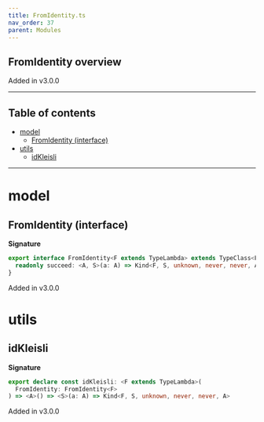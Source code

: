 ```yaml
---
title: FromIdentity.ts
nav_order: 37
parent: Modules
---
```


## FromIdentity overview

Added in v3.0.0

---

<h2 class="text-delta">Table of contents</h2>

- [model](#model)
  - [FromIdentity (interface)](#fromidentity-interface)
- [utils](#utils)
  - [idKleisli](#idkleisli)

---

# model

## FromIdentity (interface)

**Signature**

```ts
export interface FromIdentity<F extends TypeLambda> extends TypeClass<F> {
  readonly succeed: <A, S>(a: A) => Kind<F, S, unknown, never, never, A>
}
```

Added in v3.0.0

# utils

## idKleisli

**Signature**

```ts
export declare const idKleisli: <F extends TypeLambda>(
  FromIdentity: FromIdentity<F>
) => <A>() => <S>(a: A) => Kind<F, S, unknown, never, never, A>
```

Added in v3.0.0
